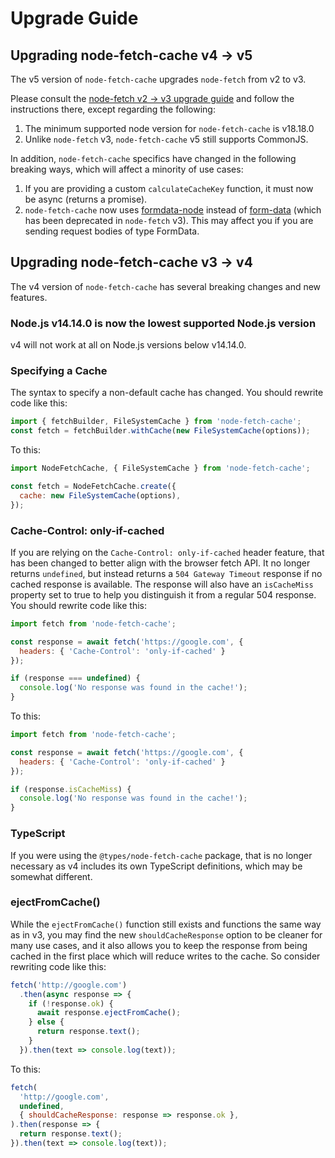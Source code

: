 # Upgrade Guide

## Upgrading node-fetch-cache v4 -> v5

The v5 version of `node-fetch-cache` upgrades `node-fetch` from v2 to v3.

Please consult the [node-fetch v2 -> v3 upgrade guide](https://github.com/node-fetch/node-fetch/blob/main/docs/v3-UPGRADE-GUIDE.md) and follow the instructions there, except regarding the following:

1. The minimum supported node version for `node-fetch-cache` is v18.18.0
2. Unlike `node-fetch` v3, `node-fetch-cache` v5 still supports CommonJS.

In addition, `node-fetch-cache` specifics have changed in the following breaking ways, which will affect a minority of use cases:

1. If you are providing a custom `calculateCacheKey` function, it must now be async (returns a promise).
2. `node-fetch-cache` now uses [formdata-node](https://www.npmjs.com/package/formdata-node) instead of [form-data](https://www.npmjs.com/package/form-data) (which has been deprecated in `node-fetch` v3). This may affect you if you are sending request bodies of type FormData.

## Upgrading node-fetch-cache v3 -> v4

The v4 version of `node-fetch-cache` has several breaking changes and new features.

### Node.js v14.14.0 is now the lowest supported Node.js version

v4 will not work at all on Node.js versions below v14.14.0.

### Specifying a Cache

The syntax to specify a non-default cache has changed. You should rewrite code like this:

```js
import { fetchBuilder, FileSystemCache } from 'node-fetch-cache';
const fetch = fetchBuilder.withCache(new FileSystemCache(options));
```

To this:

```js
import NodeFetchCache, { FileSystemCache } from 'node-fetch-cache';

const fetch = NodeFetchCache.create({
  cache: new FileSystemCache(options),
});
```

### Cache-Control: only-if-cached

If you are relying on the `Cache-Control: only-if-cached` header feature, that has been changed to better align with the browser fetch API. It no longer returns `undefined`, but instead returns a `504 Gateway Timeout` response if no cached response is available. The response will also have an `isCacheMiss` property set to true to help you distinguish it from a regular 504 response. You should rewrite code like this:

```js
import fetch from 'node-fetch-cache';

const response = await fetch('https://google.com', {
  headers: { 'Cache-Control': 'only-if-cached' }
});

if (response === undefined) {
  console.log('No response was found in the cache!');
}
```

To this:

```js
import fetch from 'node-fetch-cache';

const response = await fetch('https://google.com', {
  headers: { 'Cache-Control': 'only-if-cached' }
});

if (response.isCacheMiss) {
  console.log('No response was found in the cache!');
}
```

### TypeScript

If you were using the `@types/node-fetch-cache` package, that is no longer necessary as v4 includes its own TypeScript definitions, which may be somewhat different.

### ejectFromCache()

While the `ejectFromCache()` function still exists and functions the same way as in v3, you may find the new `shouldCacheResponse` option to be cleaner for many use cases, and it also allows you to keep the response from being cached in the first place which will reduce writes to the cache. So consider rewriting code like this:

```js
fetch('http://google.com')
  .then(async response => {
    if (!response.ok) {
      await response.ejectFromCache();
    } else {
      return response.text();
    }
  }).then(text => console.log(text));
```

To this:

```js
fetch(
  'http://google.com',
  undefined,
  { shouldCacheResponse: response => response.ok },
).then(response => {
  return response.text();
}).then(text => console.log(text));
```
